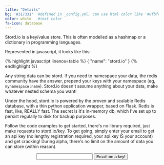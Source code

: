 ```yaml
---
title: "Details"
bg: '#317331'  #defined in _config.yml, can use html color like '#0fbfcf'
color: white   #text color
fa-icon: database
---
```

Stord.io is a key/value store. This is often modelled as a hashmap or a dictionary in programming languages.

Represented in javascript, it looks like this:


{% highlight javascript linenos=table %}
{
  "name": "stord.io"
}
{% endhighlight %}

Any string data can be stord. If you need to namespace your data, the redis community have the answer, prepend your keys with your namespace (eg, `mynamespace:name`). Stord.io doesn't assume anything about your data, make whatever nested schema you want!

Under the hood, stord.io is powered by the proven and scalable Redis database, with a thin python application wrapper, based on Flask. Redis is fast, like, REALLY fast. The secret is it's in-memory db, which I've set up to persist regulally to disk for backup purposes. 



Follow the code examples to get started, there's no library required, just make requests to stord.io/key. To get going, simply enter your email to get an api key (no lengthy registration required, your api key IS your account) and get cracking! During alpha, there's no limit on the amount of data you can store (within reason).

<center>
<form action="http://stord.io/signup" method="post">
<input type="text" name="email">
<button class="btn btn-lg btn-default" type="submit">Email me a key!</button>
</form>
</center>



